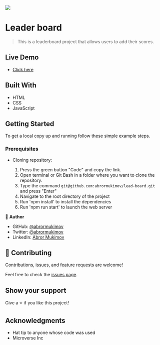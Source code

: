 ![](https://img.shields.io/badge/Microverse-blueviolet)

# Leader board

> This is a leaderboard project that allows users to add their scores.

## Live Demo 

- [Click here](https://github.com/abrormukimov/lead-board)

## Built With

- HTML
- CSS
- JavaScript

## Getting Started

To get a local copy up and running follow these simple example steps.

### Prerequisites
- Cloning repository:

    1. Press the green button "Code" and copy the link.
    2. Open terminal or Git Bash in a folder where you want to clone the repository.
    3. Type the command `git@github.com:abrormukimov/lead-board.git` and press "Enter"
    4. Navigate to the root directory of the project
    5. Run 'npm install' to install the dependencies
    6. Run 'npm run start' to launch the web server

👤 **Author**

- GitHub: [@abrormukimov](https://github.com/abrormukimov)
- Twitter: [@abrormukimov](https://twitter.com/abrormukimov)
- LinkedIn: [Abror Mukimov](https://www.linkedin.com/in/abror-mukimov/
)

## 🤝 Contributing

Contributions, issues, and feature requests are welcome!

Feel free to check the [issues page](https://github.com/abrormukimov/lead-board/issues).

## Show your support

Give a ⭐️ if you like this project!

## Acknowledgments

- Hat tip to anyone whose code was used
- Microverse Inc
